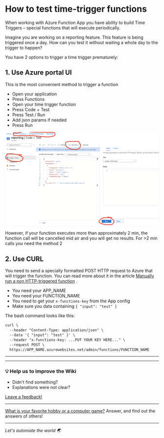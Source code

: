 # How to test time-trigger functions

When working with Azure Function App you have ability to build Time Triggers – special functions that will execute
periodically.

Imagine you are working on a reporting feature. This feature is being triggered once a day. How can you test it without
waiting a whole day to the trigger to happen?

You have 2 options to trigger a time trigger prematurely:

## 1. Use Azure portal UI

This is the most convenient method to trigger a function

- Open your application
- Press Functions
- Open your time trigger function
- Press Code + Test
- Press Test / Run
- Add json params if needed
- Press Run

![](uploads/How-to-test-time-trigger-functions/azure%20trigger%20ui.png)

However, if your function executes more than approximately 2 min, the function call will be cancelled mid air and you
will get no results. For >2 min calls you need the method 2

## 2. Use CURL

You need to send a specially formatted POST HTTP request to Azure that will trigger the function. You can read more
about it in the
article [Manually run a non HTTP-triggered function](https://docs.microsoft.com/en-us/azure/azure-functions/functions-manually-run-non-http)
.

- You need your APP_NAME
- You need your FUNCTION_NAME
- You need to get your `x-functions-key` from the App config
- Make sure you data containing `{ "input": "test" }`

The bash command looks like this:

```
curl \
  --header "Content-Type: application/json" \
  --data '{ "input": "test" }' \
  --header "x-functions-key: ...PUT YOUR KEY HERE..." \
  --request POST \
  https://APP_NAME.azurewebsites.net/admin/functions/FUNCTION_NAME
```

---
---

### :bulb: Help us to improve the Wiki
- Didn't find something?
- Explanations were not clear?

[Leave a feedback!](https://docs.google.com/forms/d/e/1FAIpQLScE_i7txZOlPgFhmnBOephz9hdhvnJDbXjmkKqnjRSjx_d8kg/viewform?usp=pp_url&entry.685765712=How-to-test-time-trigger-functions.md)

---

[What is your favorite hobby or a computer game?](https://forms.gle/X4U9Jni6s3hfSW8e6) Answer, and find out the 
answers of others! 

---

*Let's automate the world :earth_asia:*
